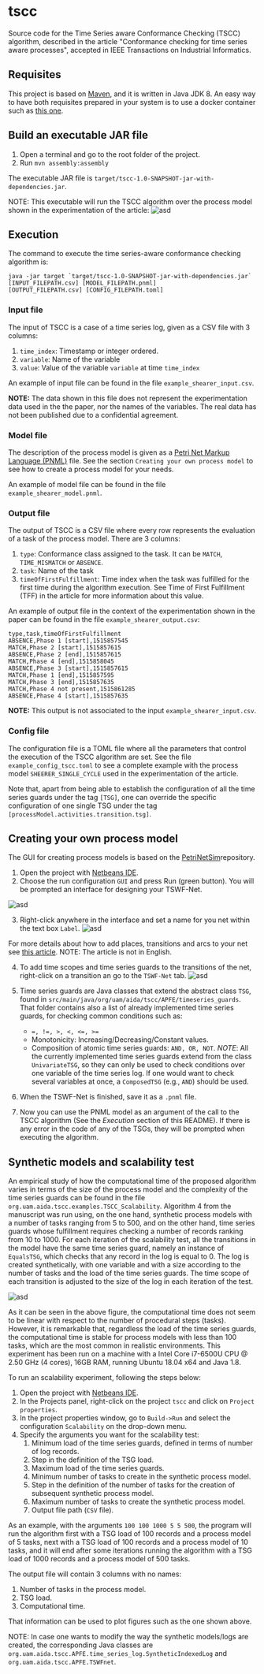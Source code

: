 # tscc
Source code for the Time Series aware Conformance Checking (TSCC) algorithm, 
described in the article "Conformance checking for time series aware processes", 
accepted in IEEE Transactions on Industrial Informatics. 

## Requisites
This project is based on [Maven](https://maven.apache.org/), and it is written
in Java JDK 8. An easy way to have both requisites prepared in your system is to use
a docker container such as [this one](https://github.com/carlossg/docker-maven/blob/d3dd6bc261c6173c5e52e3a7a36b6a3d8d2800b4/jdk-8/Dockerfile).

## Build an executable JAR file
1. Open a terminal and go to the root folder of the project.
2. Run `mvn assembly:assembly`

The executable JAR file is `target/tscc-1.0-SNAPSHOT-jar-with-dependencies.jar`. 

NOTE: This executable will run the TSCC algorithm over the process model shown in
the experimentation of the article:
![asd](https://i.imgur.com/16XcCV4.png)

## Execution
The command to execute the time series-aware conformance checking algorithm is:
```
java -jar target `target/tscc-1.0-SNAPSHOT-jar-with-dependencies.jar` [INPUT_FILEPATH.csv] [MODEL_FILEPATH.pnml]
[OUTPUT_FILEPATH.csv] [CONFIG_FILEPATH.toml]
```

### Input file
The input of TSCC is a case of a time series log, given as a CSV file with 3 columns:
1. `time_index`: Timestamp or integer ordered.
2. `variable`: Name of the variable
3. `value`: Value of the variable `variable` at time `time_index`

An example of input file can be found in the file `example_shearer_input.csv`. 

**NOTE:** The data shown in this file does not represent the experimentation data used
in the the paper, nor the names of the variables. The real data has not been published 
due to a confidential agreement.

### Model file
The description of the process model is given as a [Petri Net Markup Language (PNML)](http://www.pnml.org/)
file. See the section `Creating your own process model` to see how to create a process model
for your needs.

An example of model file can be found in the file `example_shearer_model.pnml`.

### Output file
The output of TSCC is a CSV file where every row represents the evaluation of a 
task of the process model. There are 3 columns:
1. `type`: Conformance class assigned to the task. It can be `MATCH`, `TIME_MISMATCH` 
or `ABSENCE`. 
2. `task`: Name of the task
3. `timeOfFirstFulfillment`: Time index when the task was fulfilled for the first
time during the algorithm execution. See Time of First Fulfillment (TFF) in the article
for more information about this value.

An example of output file in the context of the experimentation shown in the paper 
can be found in the file `example_shearer_output.csv`:
```csv
type,task,timeOfFirstFulfillment
ABSENCE,Phase 1 [start],1515857545
MATCH,Phase 2 [start],1515857615
ABSENCE,Phase 2 [end],1515857615
MATCH,Phase 4 [end],1515858045
ABSENCE,Phase 3 [start],1515857615
MATCH,Phase 1 [end],1515857595
MATCH,Phase 3 [end],1515857635
MATCH,Phase 4 not present,1515861285
ABSENCE,Phase 4 [start],1515857635
```

**NOTE:** This output is not associated to the input `example_shearer_input.csv`.

### Config file
The configuration file is a TOML file where all the parameters that control the 
execution of the TSCC algorithm are set. See the file `example_config_tscc.toml` 
to see a complete example with the process model `SHEERER_SINGLE_CYCLE` used in
the experimentation of the article.

Note that, apart from being able to establish the configuration of all the time 
series guards under the tag `[TSG]`, one can override the specific configuration 
of one single TSG under the tag `[processModel.activities.transition.tsg]`.

## Creating your own process model

The GUI for creating process models is based on the [PetriNetSim](https://github.com/zamzam/PetriNetSim)repository.

1. Open the project with [Netbeans IDE](https://netbeans.org/).
2. Choose the run configuration ``GUI`` and press Run (green button). You will 
be prompted an interface for designing your TSWF-Net.

![asd](https://i.imgur.com/QvizSPb.png)

3.  Right-click anywhere in the interface and set a name for you net within the 
text box `Label`.
![asd](https://i.imgur.com/8Fb35Er.png)

For more details about how to add places, transitions and arcs to your net see [this article](https://upcommons.upc.edu/bitstream/handle/2099.1/8965/Memoria.pdf?sequence=1&isAllowed=y).
NOTE: The article is not in English.

4. To add time scopes and time series guards to the transitions of the net, right-click
on a transition an go to the `TSWF-Net` tab.
![asd](https://i.imgur.com/i1116Bq.png)

5. Time series guards are Java classes that extend the abstract class `TSG`, found 
in `src/main/java/org/uam/aida/tscc/APFE/timeseries_guards`. That folder contains also
a list of already implemented time series guards, for checking common conditions such as:
    * `=, !=, >, <, <=, >=`
    * Monotonicity: Increasing/Decreasing/Constant values.
    * Composition of atomic time series guards: `AND, OR, NOT`.
*NOTE*: All the currently implemented time series guards extend from the class `UnivariateTSG`, so they 
can only be used to check conditions over one variable of the time series log. If one would want
to check several variables at once, a `ComposedTSG` (e.g., `AND`) should be used.

6. When the TSWF-Net is finished, save it as a `.pnml` file.

7. Now you can use the PNML model as an argument of the call to the TSCC algorithm 
(See the *Execution* section of this README). If there is any error in the code of
any of the TSGs, they will be prompted when executing the algorithm.

## Synthetic models and scalability test

An empirical study of how the computational time of the proposed algorithm varies 
in terms of the size of the process model and the complexity of the time series
guards can be found in the file `org.uam.aida.tscc.examples.TSCC_Scalability`. Algorithm 4 from the
manuscript was run using, on the one hand, synthetic process models with a number 
of tasks ranging from 5 to 500, and on the other hand, time series guards whose 
fulfillment requires checking a number of records ranking from 10 to 1000. For 
each iteration of the scalability test, all the transitions in the model have the 
same time series guard, namely an instance of `EqualsTSG`, which checks that any 
record in the log is equal to 0. The log is created synthetically, with one variable and
with a size according to the number of tasks and the load of the time series guards.
The time scope of each transition is adjusted to the size of the log in each iteration of the test.

![asd](https://i.imgur.com/ssLuWNd.png)

As it can be seen in the above figure, the computational time does not seem to 
be linear with respect to the number of procedural steps (tasks). However, it is 
remarkable that, regardless the load of the time series guards, the computational 
time is stable for process models with less than 100 tasks, which are the most common in realistic 
environments. This experiment has been run on a machine with a Intel Core 
i7-6500U CPU @ 2.50 GHz (4 cores), 16GB RAM, running Ubuntu 18.04 x64 and Java 1.8.

To run an scalability experiment, following the steps below:

1. Open the project with [Netbeans IDE](https://netbeans.org/).
2. In the Projects panel, right-click on the project `tscc` and click on 
`Project properties`.
3. In the project properties window, go to `Build->Run` and select the configuration
`Scalability` on the drop-down menu.
4. Specify the arguments you want for the scalability test:
    1. Minimum load of the time series guards, defined in terms of number of log records.
    2. Step in the definition of the TSG load.
    3. Maximum load of the time series guards.
    4. Minimum number of tasks to create in the synthetic process model.
    5. Step in the definition of the number of tasks for the creation of 
        subsequent synthetic process model.
    6. Maximum number of tasks to create the synthetic process model.
    7. Output file path (`CSV` file).

As an example, with the arguments `100 100 1000 5 5 500`, the program will
run the algorithm first with a TSG load of 100 records and a process model of 5 tasks,
next with a TSG load of 100 records and a process model of 10 tasks, and it will end
after some iterations running the algorithm with a TSG load of 1000 records and a 
process model of  500 tasks.

The output file will contain 3 columns with no names:
1. Number of tasks in the process model.
2. TSG load.
3. Computational time.

That information can be used to plot figures such as the one shown above.

NOTE: In case one wants to modify the way the synthetic models/logs are created, the
corresponding Java classes are `org.uam.aida.tscc.APFE.time_series_log.SyntheticIndexedLog` and
`org.uam.aida.tscc.APFE.TSWFnet`.